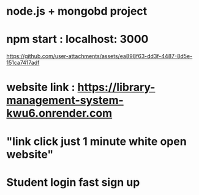 # node.js + mongobd project 
# npm start : localhost: 3000
https://github.com/user-attachments/assets/ea898f63-dd3f-4487-8d5e-151ca7417adf
# website link : https://library-management-system-kwu6.onrender.com  
# "link click just 1 minute white open website"
# Student login fast sign up 

